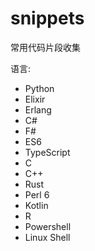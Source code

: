 # snippets

常用代码片段收集

语言:
 - Python
 - Elixir
 - Erlang
 - C#
 - F#
 - ES6
 - TypeScript
 - C
 - C++
 - Rust
 - Perl 6
 - Kotlin
 - R
 - Powershell
 - Linux Shell
